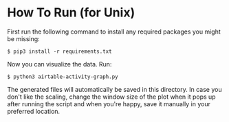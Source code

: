 # How To Run (for Unix)


First run the following command to install any required packages you might be missing:

`$ pip3 install -r requirements.txt`

Now you can visualize the data. Run:

`$ python3 airtable-activity-graph.py`

The generated files will automatically be saved in this directory. In case you don't like the scaling, change the window size of the plot when it pops up after running the script and when you're happy, save it manually in your preferred location.
